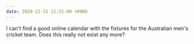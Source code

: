 ```yaml
---
date: 2020-12-31 12:52:00 +0900
---
```


I can't find a good online calendar with the fixtures for the Australian men's cricket team. Does this really not exist any more?
